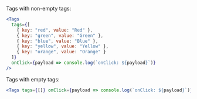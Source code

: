 Tags with non-empty tags:

```jsx
<Tags
  tags={[
    { key: "red", value: "Red" },
    { key: "green", value: "Green" },
    { key: "blue", value: "Blue" },
    { key: "yellow", value: "Yellow" },
    { key: "orange", value: "Orange" }
  ]}
  onClick={payload => console.log(`onClick: ${payload}`)}
/>
```

Tags with empty tags:

```jsx
<Tags tags={[]} onClick={payload => console.log(`onClick: ${payload}`)} />
```
